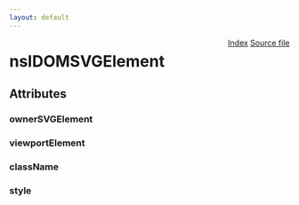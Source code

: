 ```yaml
---
layout: default
---
```

<div class='links' style='float:right'><a href="../index.html">Index</a>
<a href="http://dxr.mozilla.org/mozilla-central/source/dom/interfaces/svg/nsIDOMSVGElement.idl">Source file</a>
</div>

# nsIDOMSVGElement #

## Attributes ##

### ownerSVGElement ###

### viewportElement ###

### className ###

### style ###
